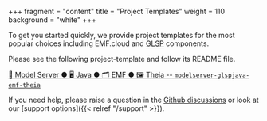 +++
fragment = "content"
title = "Project Templates"
weight = 110
background = "white"
+++
<span style='display:block; text-align: center;'>

To get you started quickly, we provide project templates for the most popular choices including EMF.cloud and [GLSP](https://www.eclipse.org/glsp/documentation/gettingstarted/) components.

Please see the following project-template and follow its README file.

[💾 Model Server ● 🖥️ Java ● 🗂️ EMF ● 🖼️ Theia -- `modelserver-glspjava-emf-theia`](https://github.com/eclipse-emfcloud/modelserver-glsp-integration/tree/main/project-templates/modelserver-glspjava-emf-theia)

If you need help, please raise a question in the [Github discussions](https://github.com/eclipse-emfcloud/emfcloud/discussions) or look at our [support options]({{< relref  "/support" >}}).

</span>
